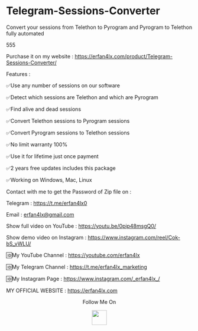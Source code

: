 # Telegram-Sessions-Converter
Convert your sessions from Telethon to Pyrogram and Pyrogram to Telethon fully automated

555

Purchase it on my website : https://erfan4lx.com/product/Telegram-Sessions-Converter/

Features :

✅Use any number of sessions on our software

✅Detect which sessions are Telethon and which are Pyrogram

✅Find alive and dead sessions

✅Convert Telethon sessions to Pyrogram sessions

✅Convert Pyrogram sessions to Telethon sessions

✅No limit warranty 100%

✅Use it for lifetime just once payment

✅2 years free updates includes this package

✅Working on Windows, Mac, Linux

Contact with me to get the Password of Zip file on :

 Telegram : https://t.me/erfan4lx0
  
 Email : erfan4lx@gmail.com
 
Show full video on YouTube : https://youtu.be/0pip48msgQ0/

Show demo video on Instagram : https://www.instagram.com/reel/Cok-bS_vWLU/
 
🆔My YouTube Channel : https://youtube.com/erfan4lx

🆔My Telegram Channel : https://t.me/erfan4lx_marketing

🆔My Instagram Page : https://www.instagram.com/_erfan4lx_/

 MY OFFICIAL WEBSITE : https://erfan4lx.com

<p align="center">
  Follow Me On
</p>
<p align="center">
  <a href="https://www.youtube.com/c/erfan4lx?sub_confirmation=1">
    <img src="https://www.iconsdb.com/icons/preview/black/youtube-4-xxl.png" width="40" height="40">
  </a>
</p>
